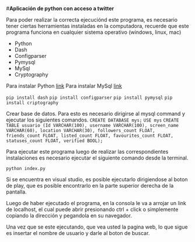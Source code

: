 #**Aplicación de python con acceso a twitter**

Para poder realizar la correcta ejecuciónd este programa, es necesario tener ciertas herramientas instaladas en la
computadora, recuerde que este programa funciona en cualquier sistema operativo (windows, linux, mac)

- Python
- Dash
- Configparser
- Pymysql
- MySql
- Cryptography

Para instalar Python [link](https://www.python.org/downloads/)
Para instalar MySql [link](https://www.mysql.com/downloads/)

``pip install dash``
``pip install configparser``
``pip install pymysql``
``pip install criptography``

Crear base de datos.
Para esto es necesario dirigirse al mysql command y ejecutar los siguientes comandos.
``CREATE DATABASE mys;``
``USE mys``
``CREATE TABLE usuario (Id VARCHAR(100), username VARCHAR(100), screen_name VARCHAR(60), location VARCHAR(30), followers_count FLOAT, friends_count FLOAT, listed_count FLOAT, favourites_count FLOAT, statuses_count FLOAT, verified BOOL);``

Para ejecutar este programa luego de realizar las correspondientes instalaciones es necesario ejecutar el siguiente
comando desde la terminal.

``python index.py``

Si se encuentra en visual studio, es posible ejecutarlo dirigiendose al boton de play, que es posible encontrarlo en
la parte superior derecha de la pantalla.

Luego de haber ejecutado el programa, en la consola le va a arrojar un link de localhost, el cual puede abrir 
presionando ctrl + click o simplemente copiando la dirección y pegandola en su navegador.

Una vez que se este ejecutando, que vea usted la pagina web, lo que sigue es insertar el nombre de usuario y darle
al boton de buscar.
